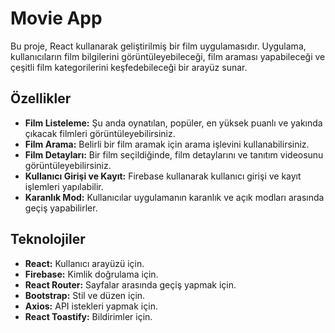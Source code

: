 # Movie App

Bu proje, React kullanarak geliştirilmiş bir film uygulamasıdır. Uygulama, kullanıcıların film bilgilerini görüntüleyebileceği, film araması yapabileceği ve çeşitli film kategorilerini keşfedebileceği bir arayüz sunar.

## Özellikler

- **Film Listeleme:** Şu anda oynatılan, popüler, en yüksek puanlı ve yakında çıkacak filmleri görüntüleyebilirsiniz.
- **Film Arama:** Belirli bir film aramak için arama işlevini kullanabilirsiniz.
- **Film Detayları:** Bir film seçildiğinde, film detaylarını ve tanıtım videosunu görüntüleyebilirsiniz.
- **Kullanıcı Girişi ve Kayıt:** Firebase kullanarak kullanıcı girişi ve kayıt işlemleri yapılabilir.
- **Karanlık Mod:** Kullanıcılar uygulamanın karanlık ve açık modları arasında geçiş yapabilirler.

## Teknolojiler

- **React:** Kullanıcı arayüzü için.
- **Firebase:** Kimlik doğrulama için.
- **React Router:** Sayfalar arasında geçiş yapmak için.
- **Bootstrap:** Stil ve düzen için.
- **Axios:** API istekleri yapmak için.
- **React Toastify:** Bildirimler için.
